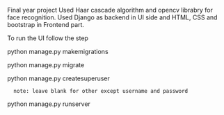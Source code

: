 Final year project 
Used Haar cascade algorithm and opencv librabry for face recognition.
Used Django as backend in UI side and HTML, CSS and bootstrap in Frontend part.



To run the UI follow the step



python  manage.py makemigrations

python manage.py migrate

python manage.py createsuperuser


      note: leave blank for other except username and password

python manage.py runserver


